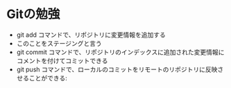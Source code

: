 # Gitの勉強
 - git add コマンドで、リポジトリに変更情報を追加する
  - このことをステージングと言う
 - git commit コマンドで、リポジトリのインデックスに追加された変更情報にコメントを付けてコミットできる
 - git push コマンドで、ローカルのコミットをリモートのリポジトリに反映させることができる:
